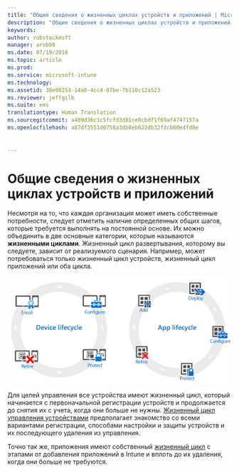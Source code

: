 ```yaml
---
title: "Общие сведения о жизненных циклах устройств и приложений | Microsoft Intune"
description: "Общие сведения о жизненных циклах устройств и приложений в Intune."
keywords: 
author: robstackmsft
manager: arob98
ms.date: 07/19/2016
ms.topic: article
ms.prod: 
ms.service: microsoft-intune
ms.technology: 
ms.assetid: 38e08253-14a0-4cc4-87be-7b110c12a523
ms.reviewer: jeffgilb
ms.suite: ems
translationtype: Human Translation
ms.sourcegitcommit: a409d36c1c5fcfd3d81ce0cbdf1f69af4747157a
ms.openlocfilehash: a87df3551d0758a3db8eb622db32fdcb60e4fd0e


---
```


# Общие сведения о жизненных циклах устройств и приложений

Несмотря на то, что каждая организация может иметь собственные потребности, следует отметить наличие определенных общих шагов, которые требуется выполнять на постоянной основе. Их можно объединить в две основные категории, которые называются **жизненными циклами**. Жизненный цикл развертывания, которому вы следуете, зависит от реализуемого сценария. Например, может потребоваться только жизненный цикл устройств, жизненный цикл приложений или оба цикла.

![Жизненный цикл MDM и приложений](./media/device-app-lifecycle.png "mobile device and app lifecycles")

Для целей управления все устройства имеют жизненный цикл, который начинается с первоначальной регистрации устройств и продолжается до снятия их с учета, когда они больше не нужны. [Жизненный цикл управления устройствами](overview-of-device-lifecycle-in-microsoft-intune.md) предполагает знакомство со всеми вариантами регистрации, способами настройки и защиты устройств и их последующего удаления из управления.

Точно так же, приложения имеют собственный [жизненный цикл](overview-of-app-lifecycle-in-microsoft-intune.md) с этапами от добавления приложений в Intune и вплоть до их удаления, когда они больше не требуются.



<!--HONumber=Jul16_HO3-->


